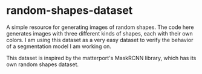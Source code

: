 # random-shapes-dataset

A simple resource for generating images of random shapes. The code here generates images with three different kinds of shapes, each with their own colors. I am using this dataset as a very easy dataset to verify the behavior of a segmentation model I am working on. 

This dataset is inspired by the matterport's MaskRCNN library, which has its own random shapes dataset.
